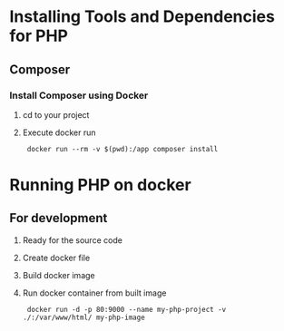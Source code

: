 # Installing Tools and Dependencies for PHP
## Composer
### Install Composer using Docker
1. cd to your project
2. Execute docker run

        docker run --rm -v $(pwd):/app composer install

# Running PHP on docker
## For development
1. Ready for the source code
2. Create docker file
3. Build docker image
4. Run docker container from built image

        docker run -d -p 80:9000 --name my-php-project -v ./:/var/www/html/ my-php-image
